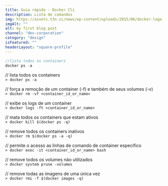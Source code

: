 ```yaml
---
title: Guia rápido - Docker Cli
description: Lista de comandos
img: https://assets.t3n.sc/news/wp-content/uploads/2015/06/docker-logo-2.jpg?auto=format&h=&ixlib=php-2.3.0&w=
imgAlt: ""
alt: my first blog post
channel: "dev-corporation"
category: "design"
isFeatured: ""
headerLayout: "square-profile"
---
```


```javascript
//lista todos os containers
docker ps -a
```

// lista todos os containers <br />
`> docker ps -a`

// força a remoção de um container (-f) e também de seus volumes (-v) <br />
`> docker rm -vf <container_id_or_name>`

// exibe os logs de um container <br />
`> docker logs -ft <container_id_or_name>`

// mata todos os containers que estam ativos <br />
`> docker kill $(docker ps -q)`

// remove todos os containers inativos <br />
`> docker rm $(docker ps -a -q)`

// permite o acesso as linhas de comando de container especifico <br />
`> docker exec -it <container_id_or_name> bash`

// remove todos os volumes não utilizados <br />
`> docker system prune -volumes`

// remove todas as imagens de uma única vez <br />
`> docker rmi -f $(docker images -q)`
